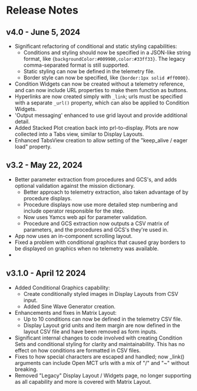 # Release Notes
## v4.0 - June 5, 2024
- Significant refactoring of conditional and static styling capabilities:
  - Conditions and styling should now be specified in a JSON-like string format, like `{backgroundColor:#009900,color:#33ff33}`. The legacy comma-separated format is still supported.
  - Static styling can now be defined in the telemetry file.
  - Border style can now be specified, like `{border:1px solid #ff0000}`.
- Condition Widgets can now be created without a telemetry reference, and can now include URL properties to make them function as buttons.
- Hyperlinks are now created simply with `_link`; urls must be specified with a separate `_url()` property, which can also be applied to Condition Widgets.
- 'Output messaging' enhanced to use grid layout and provide additional detail.
- Added Stacked Plot creation back into prl-to-display. Plots are now collected into a Tabs view, similar to Display Layouts.
- Enhanced TabsView creation to allow setting of the "keep_alive / eager load" property.

## v3.2 - May 22, 2024

- Better parameter extraction from procedures and GCS's, and adds optional validation against the mission dictionary.
    - Better approach to telemetry extraction, also taken advantage of by procedure displays.
    - Procedure displays now use more detailed step numbering and include operator responsible for the step.
    - Now uses Yamcs web api for parameter validation.
    - Procedure and GCS extraction now outputs a CSV matrix of parameters, and the procedures and GCS's they're used in.
- App now uses an in-component scrolling layout.
- Fixed a problem with conditional graphics that caused gray borders to be displayed on graphics when no telemetry was
  available.
- 
## v3.1.0 - April 12 2024

- Added Conditional Graphics capability:
    - Create conditionally styled images in Display Layouts from CSV input.
    - Added Sine Wave Generator creation.
- Enhancements and fixes in Matrix Layout:
    - Up to 10 conditions can now be defined in the telemetry CSV file.
    - Display Layout grid units and item margin are now defined in the layout CSV file and have been removed as form
      inputs.
- Significant internal changes to code involved with creating Condition Sets and conditional styling for clarity and
  maintainability. This has no effect on how conditions are formatted in CSV files.
- Fixes to how special characters are escaped and handled; now _link()  arguments can include Open MCT urls with a mix
  of "/" and "~" without breaking.
- Removed "Legacy" Display Layout / Widgets page, no longer supporting as all capability and more is covered with Matrix
  Layout.
